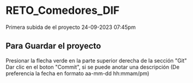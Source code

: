 # RETO_Comedores_DIF
Primera subida de el proyecto 24-09-2023 07:45pm

## Para Guardar el proyecto
Presionar la flecha verde en la parte superior derecha de la sección "Git"
Dar clic en el boton "Commit", si se puede anotar una descripción (De preferencia la fecha en formato aa-mm-dd hh:mmam/pm)

